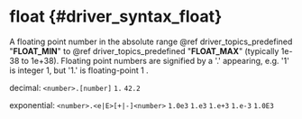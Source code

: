 float {#driver_syntax_float}
============================
A floating point number in the absolute range @ref driver_topics_predefined "__FLOAT_MIN__" to @ref driver_topics_predefined "__FLOAT_MAX__" (typically 1e-38 to 1e+38). Floating point numbers are signified by a '.' appearing, e.g. '1' is integer 1, but '1.' is floating-point 1 .

decimal:
`<number>.[number]`
`1.`
`42.2`

exponential:
`<number>.<e|E>[+|-]<number>`
`1.0e3`
`1.e3`
`1.e+3`
`1.e-3`
`1.0E3`

